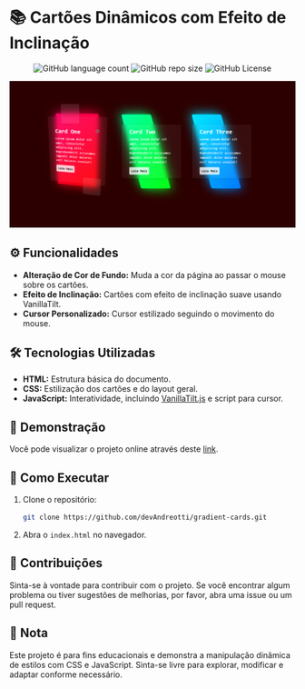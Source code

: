 <!-- Projeto Finalizado -->
# 📚 Cartões Dinâmicos com Efeito de Inclinação
<p align="center">
  <!-- Contador de linguagens do GitHub -->
  <img alt="GitHub language count" src="https://img.shields.io/github/languages/count/devAndreotti/gradient-cards?color=FFF&labelColor=fd0045&style=flat-square">
  <!-- Tamanho do repositório no GitHub -->
  <img alt="GitHub repo size" src="https://img.shields.io/github/repo-size/devAndreotti/gradient-cards?color=FFF&labelColor=19c12d&style=flat-square">
  <!-- Licença do GitHub -->
  <img alt="GitHub License" src="https://img.shields.io/github/license/devAndreotti/devAndreotti?color=FFF&labelColor=00c9fd&style=flat-square">
</p>

<div align="center">
  <img src="./gradient.png" alt="Cube Banner"/>
</div>

## ⚙️ Funcionalidades
- **Alteração de Cor de Fundo:** Muda a cor da página ao passar o mouse sobre os cartões.
- **Efeito de Inclinação:** Cartões com efeito de inclinação suave usando VanillaTilt.
- **Cursor Personalizado:** Cursor estilizado seguindo o movimento do mouse.

## 🛠️ Tecnologias Utilizadas
- **HTML:** Estrutura básica do documento.
- **CSS:** Estilização dos cartões e do layout geral.
- **JavaScript:** Interatividade, incluindo [VanillaTilt.js](https://github.com/micku7zu/vanilla-tilt.js) e script para cursor.

## 🔎 Demonstração
Você pode visualizar o projeto online através deste [link](https://devandreotti.github.io/gradient-cards/).

## 🚀 Como Executar
1. Clone o repositório:
   ```bash
   git clone https://github.com/devAndreotti/gradient-cards.git
   ```
2. Abra o `index.html` no navegador.

## 📝 Contribuições
Sinta-se à vontade para contribuir com o projeto. Se você encontrar algum problema ou tiver sugestões de melhorias, por favor, abra uma issue ou um pull request.

## 📌 Nota
Este projeto é para fins educacionais e demonstra a manipulação dinâmica de estilos com CSS e JavaScript. Sinta-se livre para explorar, modificar e adaptar conforme necessário.

